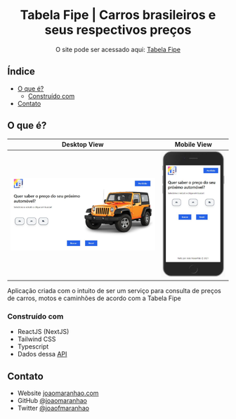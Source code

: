 <h1 align="center">Tabela Fipe | Carros brasileiros e seus respectivos preços</h1>

<div align="center">
   O site pode ser acessado aqui: <a href="https://brazilian-vehicles-and-price.vercel.app/" target="_blank">Tabela Fipe</a>
</div>

## Índice

- [O que é?](#overview)
  - [Construído com](#built-with)
- [Contato](#contact)


## O que é?

Desktop View             |  Mobile View
:-------------------------:|:-------------------------:
![](https://github.com/joaomaranhao/brazilian-vehicles-and-price/blob/main/public/printscreen-desktop.JPG?raw=true)  |  ![](https://github.com/joaomaranhao/brazilian-vehicles-and-price/blob/main/public/printscreen-mobile.JPG?raw=true)

Aplicação criada com o intuito de ser um serviço para consulta de preços de carros, motos e caminhões de acordo com a Tabela Fipe

### Construído com

- ReactJS (NextJS)
- Tailwind CSS
- Typescript
- Dados dessa [API](https://deividfortuna.github.io/fipe/)

## Contato

- Website [joaomaranhao.com](https://www.joaomaranhao.com.br)
- GitHub [@joaomaranhao](https://github.com/joaomaranhao)
- Twitter [@joaofmaranhao](https://twitter.com/joaofmaranhao)